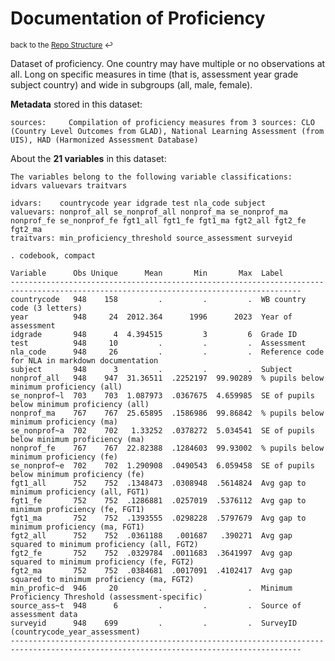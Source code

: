 
Documentation of Proficiency
=====================================================================

<sup>back to the [Repo Structure](https://github.com/worldbank/LearningPoverty/blob/master/00_documentation/002_repo_structure/Repo_Structure.md) :leftwards_arrow_with_hook:</sup>

Dataset of proficiency. One country may have multiple or no observations at all. Long on specific measures in time (that is, assessment year grade subject country) and wide in subgroups (all, male, female).

**Metadata** stored in this dataset:

~~~~
sources:     Compilation of proficiency measures from 3 sources: CLO (Country Level Outcomes from GLAD), National Learning Assessment (from UIS), HAD (Harmonized Assessment Database)
~~~~


About the **21 variables** in this dataset:

~~~~
The variables belong to the following variable classifications:
idvars valuevars traitvars

idvars:    countrycode year idgrade test nla_code subject
valuevars: nonprof_all se_nonprof_all nonprof_ma se_nonprof_ma nonprof_fe se_nonprof_fe fgt1_all fgt1_fe fgt1_ma fgt2_all fgt2_fe fgt2_ma
traitvars: min_proficiency_threshold source_assessment surveyid

. codebook, compact

Variable      Obs Unique      Mean       Min       Max  Label
---------------------------------------------------------------------------------------------------------------------------------------
countrycode   948    158         .         .         .  WB country code (3 letters)
year          948     24  2012.364      1996      2023  Year of assessment
idgrade       948      4  4.394515         3         6  Grade ID
test          948     10         .         .         .  Assessment
nla_code      948     26         .         .         .  Reference code for NLA in markdown documentation
subject       948      3         .         .         .  Subject
nonprof_all   948    947  31.36511  .2252197  99.90289  % pupils below minimum proficiency (all)
se_nonprof~l  703    703  1.087973  .0367675  4.659985  SE of pupils below minimum proficiency (all)
nonprof_ma    767    767  25.65895  .1586986  99.86842  % pupils below minimum proficiency (ma)
se_nonprof~a  702    702   1.33252  .0378272  5.034541  SE of pupils below minimum proficiency (ma)
nonprof_fe    767    767  22.82388  .1284603  99.93002  % pupils below minimum proficiency (fe)
se_nonprof~e  702    702  1.290908  .0490543  6.059458  SE of pupils below minimum proficiency (fe)
fgt1_all      752    752  .1348473  .0308948  .5614824  Avg gap to minimum proficiency (all, FGT1)
fgt1_fe       752    752  .1286881  .0257019  .5376112  Avg gap to minimum proficiency (fe, FGT1)
fgt1_ma       752    752  .1393555  .0298228  .5797679  Avg gap to minimum proficiency (ma, FGT1)
fgt2_all      752    752  .0361188   .001687   .390271  Avg gap squared to minimum proficiency (all, FGT2)
fgt2_fe       752    752  .0329784  .0011683  .3641997  Avg gap squared to minimum proficiency (fe, FGT2)
fgt2_ma       752    752  .0384681  .0017091  .4102417  Avg gap squared to minimum proficiency (ma, FGT2)
min_profic~d  946     20         .         .         .  Minimum Proficiency Threshold (assessment-specific)
source_ass~t  948      6         .         .         .  Source of assessment data
surveyid      948    699         .         .         .  SurveyID (countrycode_year_assessment)
---------------------------------------------------------------------------------------------------------------------------------------


~~~~
